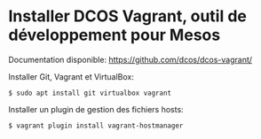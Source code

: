 # Installer DCOS Vagrant, outil de développement pour Mesos

Documentation disponible: https://github.com/dcos/dcos-vagrant/

Installer Git, Vagrant et VirtualBox:

	$ sudo apt install git virtualbox vagrant

Installer un plugin de gestion des fichiers hosts:

	$ vagrant plugin install vagrant-hostmanager




